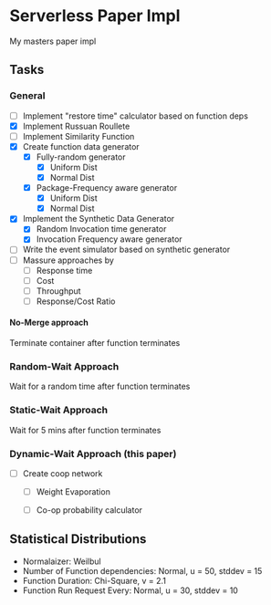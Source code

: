 # Serverless Paper Impl

My masters paper impl

## Tasks
### General

- [ ] Implement "restore time" calculator based on function deps
- [x] Implement Russuan Roullete
- [ ] Implement Similarity Function
- [x] Create function data generator
  - [x] Fully-random generator
    - [x] Uniform Dist
    - [x] Normal Dist
  - [x] Package-Frequency aware generator
    - [x] Uniform Dist
    - [x] Normal Dist
- [x] Implement the Synthetic Data Generator
  - [x] Random Invocation time generator
  - [x] Invocation Frequency aware generator
- [ ] Write the event simulator based on synthetic generator
- [ ] Massure approaches by
  - [ ] Response time
  - [ ] Cost
  - [ ] Throughput
  - [ ] Response/Cost Ratio

#### No-Merge approach

Terminate container after function terminates

### Random-Wait Approach

Wait for a random time after function terminates

### Static-Wait Approach

Wait for 5 mins after function terminates

### Dynamic-Wait Approach (this paper)

- [ ] Create coop network
  - [ ] Weight Evaporation
  - [ ] Co-op probability calculator


## Statistical Distributions

- Normalaizer: Weilbul
- Number of Function dependencies: Normal, u = 50, stddev = 15
- Function Duration: Chi-Square, v = 2.1
- Function Run Request Every: Normal, u = 30, stddev = 10